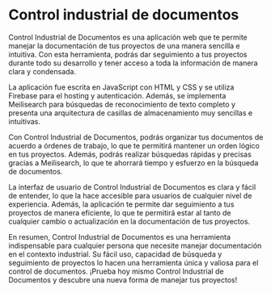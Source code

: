 # Control industrial de documentos

Control Industrial de Documentos es una aplicación web que te permite manejar la documentación de tus proyectos de una manera sencilla e intuitiva. Con esta herramienta, podrás dar seguimiento a tus proyectos durante todo su desarrollo y tener acceso a toda la información de manera clara y condensada.

La aplicación fue escrita en JavaScript con HTML y CSS y se utiliza Firebase para el hosting y autenticación. Además, se implementa Meilisearch para búsquedas de reconocimiento de texto completo y presenta una arquitectura de casillas de almacenamiento muy sencillas e intuitivas.

Con Control Industrial de Documentos, podrás organizar tus documentos de acuerdo a órdenes de trabajo, lo que te permitirá mantener un orden lógico en tus proyectos. Además, podrás realizar búsquedas rápidas y precisas gracias a Meilisearch, lo que te ahorrará tiempo y esfuerzo en la búsqueda de documentos.

La interfaz de usuario de Control Industrial de Documentos es clara y fácil de entender, lo que la hace accesible para usuarios de cualquier nivel de experiencia. Además, la aplicación te permite dar seguimiento a tus proyectos de manera eficiente, lo que te permitirá estar al tanto de cualquier cambio o actualización en la documentación de tus proyectos.

En resumen, Control Industrial de Documentos es una herramienta indispensable para cualquier persona que necesite manejar documentación en el contexto industrial. Su fácil uso, capacidad de búsqueda y seguimiento de proyectos lo hacen una herramienta única y valiosa para el control de documentos. ¡Prueba hoy mismo Control Industrial de Documentos y descubre una nueva forma de manejar tus proyectos!

